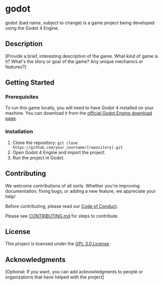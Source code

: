 # godot
godot (bad name, subject to change) is a game project being developed using the Godot 4 Engine.

## Description

[Provide a brief, interesting description of the game. What kind of game is it? What's the story or goal of the game? Any unique mechanics or features?]

## Getting Started

### Prerequisites

To run this game locally, you will need to have Godot 4 installed on your machine. You can download it from the [official Godot Engine download page](https://godotengine.org/download).

### Installation

1. Clone the repository: `git clone https://github.com/your_username/[repository].git`
2. Open Godot 4 Engine and import the project.
3. Run the project in Godot.

## Contributing

We welcome contributions of all sorts. Whether you're improving documentation, fixing bugs, or adding a new feature, we appreciate your help!

Before contributing, please read our [Code of Conduct](CODE_OF_CONDUCT.md).

Please see [CONTRIBUTING.md](CONTRIBUTING.md) for steps to contribute.

## License

This project is licensed under the [GPL 3.0 License](LICENSE).

## Acknowledgments

[Optional: If you want, you can add acknowledgments to people or organizations that have helped with the project]
